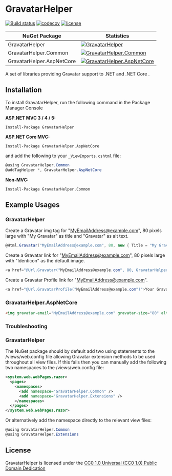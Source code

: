 GravatarHelper
==============

[![Build status](https://ci.appveyor.com/api/projects/status/s5c2q3ubjyaih8rl/branch/master?svg=true)](https://ci.appveyor.com/project/jkommer/gravatarhelper/branch/master)
[![codecov](https://codecov.io/gh/jkommer/GravatarHelper/branch/master/graph/badge.svg)](https://codecov.io/gh/jkommer/GravatarHelper)
[![license](https://img.shields.io/github/license/jkommer/gravatarhelper.svg)](https://creativecommons.org/publicdomain/zero/1.0/)

| NuGet Package              | Statistics                                                                                                                                         |
| -------------------------- | ---------------------------------------------------------------------------------------------------------------------------------------------------|
| GravatarHelper             | [![GravatarHelper](https://buildstats.info/nuget/GravatarHelper)](https://www.nuget.org/packages/GravatarHelper/)                                  |
| GravatarHelper.Common      | [![GravatarHelper.Common](https://buildstats.info/nuget/GravatarHelper.Common)](https://www.nuget.org/packages/GravatarHelper.Common/)             |
| GravatarHelper.AspNetCore  | [![GravatarHelper.AspNetCore](https://buildstats.info/nuget/GravatarHelper.AspNetCore)](https://www.nuget.org/packages/GravatarHelper.AspNetCore/) |

A set of libraries providing Gravatar support to .NET and .NET Core .

## Installation

To install GravatarHelper, run the following command in the Package Manager Console

**ASP.NET MVC 3 / 4 / 5:**

```console
Install-Package GravatarHelper
```

**ASP.NET Core MVC:**

```console
Install-Package GravatarHelper.AspNetCore
```

and add the following to your `_ViewImports.cshtml` file:

```csharp
@using GravatarHelper.Common
@addTagHelper *, GravatarHelper.AspNetCore
```

**Non-MVC:**

```console
Install-Package GravatarHelper.Common
```

## Example Usages

### GravatarHelper

Create a Gravatar img tag for "MyEmailAddress@example.com", 80 pixels large with "My Gravatar" as title  and "Gravatar" as alt text.

```csharp
@Html.Gravatar("MyEmailAddress@example.com", 80, new { Title = "My Gravatar", Alt = "Gravatar" })
```

Create a Gravatar link for "MyEmailAddress@example.com", 80 pixels large with "Identicon" as the default image.

```csharp
<a href="@Url.Gravatar("MyEmailAddress@example.com", 80, GravatarHelper.DefaultImageIdenticon)">Your Gravatar</a>
```

Create a Gravatar Profile link for "MyEmailAddress@example.com".
  
```csharp 
<a href="@Url.GravatarProfile("MyEmailAddress@example.com")">Your Gravatar Profile</a>
```

### GravatarHelper.AspNetCore

```Html
<img gravatar-email="MyEmailAddress@example.com" gravatar-size="80" alt="My Gravatar" />
```

### Troubleshooting

### GravatarHelper

The NuGet package should by default add two using statements to the /views/web.config file allowing Gravatar extension methods to be used throughout all view files. If this fails then you can manually add the following two namespaces to the /views/web.config file:

```xml
<system.web.webPages.razor>
  <pages>
    <namespaces>
      <add namespace="GravatarHelper.Common" />
      <add namespace="GravatarHelper.Extensions" />
    </namespaces>
  </pages>
</system.web.webPages.razor>
```

Or alternatively add the namespace directly to the relevant view files:

```csharp
@using GravatarHelper.Common
@using GravatarHelper.Extensions
```

## License

GravatarHelper is licensed under the [CC0 1.0 Universal (CC0 1.0) Public Domain Dedication][1]

[1]: http://creativecommons.org/publicdomain/zero/1.0/

